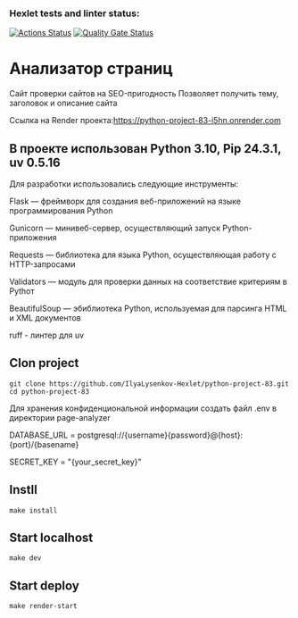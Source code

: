 ### Hexlet tests and linter status:
[![Actions Status](https://github.com/IlyaLysenkov-Hexlet/python-project-83/actions/workflows/hexlet-check.yml/badge.svg)](https://github.com/IlyaLysenkov-Hexlet/python-project-83/actions)
[![Quality Gate Status](https://sonarcloud.io/api/project_badges/measure?project=IlyaLysenkov-Hexlet_python-project-83&metric=alert_status)](https://sonarcloud.io/summary/new_code?id=IlyaLysenkov-Hexlet_python-project-83)

# Анализатор страниц

Сайт проверки сайтов на SEO-пригодность
Позволяет получить тему, заголовок и описание сайта

Ссылка на Render проекта:https://python-project-83-i5hn.onrender.com

## В проекте использован Python 3.10, Pip 24.3.1, uv 0.5.16

Для разработки использовались следующие инструменты:

Flask — фреймворк для создания веб-приложений на языке программирования Python

Gunicorn — минивеб-сервер, осуществляющий запуск Python-приложения

Requests — библиотека для языка Python, осуществляющая работу с HTTP-запросами

Validators — модуль для проверки данных на соответствие критериям в Pythoт

BeautifulSoup — эбиблиотека Python, используемая для парсинга HTML и XML документов

ruff - линтер для uv

## Clon project
```python3
git clone https://github.com/IlyaLysenkov-Hexlet/python-project-83.git
cd python-project-83
```
Для хранения конфиденциональной информации создать файл .env в директории 
page-analyzer 

DATABASE_URL = postgresql://{username}{password}@{host}:{port}/{basename}

SECRET_KEY = "{your_secret_key}"

## Instll
```python3
make install
```
## Start localhost
```python3
make dev
```

## Start deploy
```python3
make render-start
```
